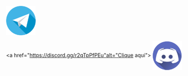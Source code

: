              
<a href="https://t.me/opencvBrasil" alt="Clique aqui">
<img align="left" width="80" height="80" src="telegram.png  " alt="OpenCVismo Brasil Telegram">
</a>

<br><br><br><br>

<a href="https://discord.gg/r2qTpPfPEu"alt="Clique aqui">
<img align="center" width="80" height="80" src="discord.png" alt="OpenCVismo Brasil Discord">
</a>




